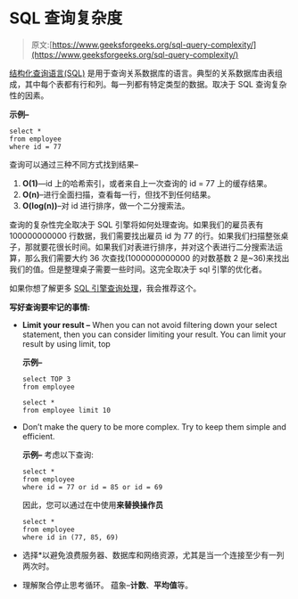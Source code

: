 # SQL 查询复杂度

> 原文:[https://www.geeksforgeeks.org/sql-query-complexity/](https://www.geeksforgeeks.org/sql-query-complexity/)

[结构化查询语言(SQL)](https://www.geeksforgeeks.org/structured-query-language/) 是用于查询关系数据库的语言。典型的关系数据库由表组成，其中每个表都有行和列。每一列都有特定类型的数据。取决于 SQL 查询复杂性的因素。

**示例–**

```
select * 
from employee 
where id = 77
```

查询可以通过三种不同方式找到结果–

1.  **O(1)**—id 上的哈希索引，或者来自上一次查询的 id = 77 上的缓存结果。
2.  **O(n)**–进行全面扫描，查看每一行，但找不到任何结果。
3.  **O(log(n))**–对 id 进行排序，做一个二分搜索法。

查询的复杂性完全取决于 SQL 引擎将如何处理查询。如果我们的雇员表有 100000000000 行数据，我们需要找出雇员 id 为 77 的行。如果我们扫描整张桌子，那就要花很长时间。如果我们对表进行排序，并对这个表进行二分搜索法运算，那么我们需要大约 36 次查找(1000000000000 的对数基数 2 是~36)来找出我们的值。但是整理桌子需要一些时间。这完全取决于 sql 引擎的优化者。

如果你想了解更多 [SQL 引擎查询处理](https://www.geeksforgeeks.org/sql-query-processing/)，我会推荐这个。

**写好查询要牢记的事情:**

*   **Limit your result –**
    When you can not avoid filtering down your select statement, then you can consider limiting your result. You can limit your result by using limit, top

    **示例–**

    ```
    select TOP 3 
    from employee
    ```

    ```
    select * 
    from employee limit 10
    ```

*   Don’t make the query to be more complex. Try to keep them simple and efficient.

    **示例–**
    考虑以下查询:

    ```
    select * 
    from employee 
    where id = 77 or id = 85 or id = 69
    ```

    因此，您可以通过在中使用**来替换操作员**

    ```
    select * 
    from employee 
    where id in (77, 85, 69)
    ```

*   选择*以避免浪费服务器、数据库和网络资源，尤其是当一个连接至少有一列两次时。
*   理解聚合停止思考循环。
    蕴象–**计数**、**平均值**等。